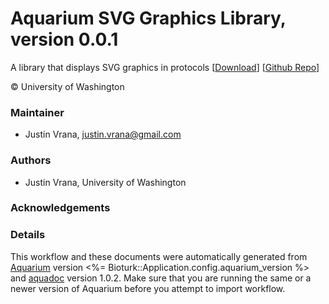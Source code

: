 # Aquarium SVG Graphics Library, version 0.0.1

A library that displays SVG graphics in protocols [[Download](aq-graphics.aq)] [[Github Repo](https://github.com/klavinslab/aq-graphics)]

&copy; University of Washington


### Maintainer
- Justin Vrana, <justin.vrana@gmail.com>

### Authors
  - Justin Vrana, University of Washington

### Acknowledgements

### Details
This workflow and these documents were automatically generated from
[Aquarium](http://www.aquarium.bio) version <%= Bioturk::Application.config.aquarium_version %> and
[aquadoc](https://github.com/klavinslab/aquadoc) version 1.0.2.
Make sure that you are running the same or a newer version of Aquarium before you attempt to
import workflow.
